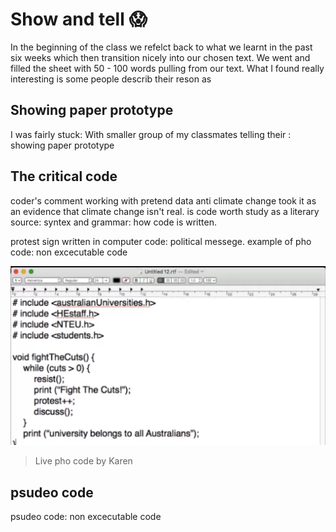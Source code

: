 # Show and tell :scream:

In the beginning of the class we refelct back to what we learnt in the past six weeks which then transition nicely into our chosen text. We went and filled the  sheet with 50 - 100 words pulling from our text. What I found really interesting is some people describ their reson as 

## Showing paper prototype 
I was fairly stuck: With smaller group of my classmates telling their : showing paper prototype 


## The critical code
coder's comment
working with pretend data
anti climate change took it as an evidence that climate change isn't real. is code worth study as a literary source: syntex and grammar: how code is written.

protest sign written in computer code: political messege. 
example of pho code: non excecutable code

![](FightTheCut.JPG)
> Live pho code by Karen

## psudeo code

psudeo code: non excecutable code
 


